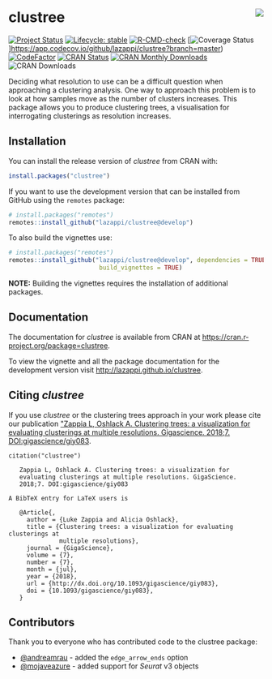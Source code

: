 clustree <img src="man/figures/logo.png" align="right" />
=======================================================

[![Project Status](https://www.repostatus.org/badges/latest/active.svg)](https://www.repostatus.org/#active)
[![Lifecycle: stable](https://img.shields.io/badge/lifecycle-stable-brightgreen.svg)](https://lifecycle.r-lib.org/articles/stages.html)
[![R-CMD-check](https://github.com/lazappi/clustree/workflows/R-CMD-check/badge.svg)](https://github.com/lazappi/clustree/actions)
[![Coverage Status](https://img.shields.io/codecov/c/github/lazappi/clustree/master.svg)]https://app.codecov.io/github/lazappi/clustree?branch=master)
[![CodeFactor](https://www.codefactor.io/repository/github/lazappi/clustree/badge)](https://www.codefactor.io/repository/github/lazappi/clustree)
[![CRAN Status](http://www.r-pkg.org/badges/version/clustree)](https://cran.r-project.org/package=clustree)
[![CRAN Monthly Downloads](https://cranlogs.r-pkg.org/badges/clustree)](https://cran.r-project.org/package=clustree)
![CRAN Downloads](http://cranlogs.r-pkg.org/badges/grand-total/clustree)

Deciding what resolution to use can be a difficult question when approaching a
clustering analysis. One way to approach this problem is to look at how samples
move as the number of clusters increases. This package allows you to produce
clustering trees, a visualisation for interrogating clusterings as resolution 
increases.

## Installation

You can install the release version of _clustree_ from CRAN with:

``` r
install.packages("clustree")
```

If you want to use the development version that can be installed from GitHub
using the `remotes` package:

``` r
# install.packages("remotes")
remotes::install_github("lazappi/clustree@develop")
```

To also build the vignettes use:

``` r
# install.packages("remotes")
remotes::install_github("lazappi/clustree@develop", dependencies = TRUE,
                         build_vignettes = TRUE)
```

**NOTE:** Building the vignettes requires the installation of additional
packages.

## Documentation

The documentation for _clustree_ is available from CRAN at 
https://cran.r-project.org/package=clustree.

To view the vignette and all the package documentation for the development
version visit http://lazappi.github.io/clustree.

## Citing _clustree_

If you use _clustree_ or the clustering trees approach in your work please cite
our publication ["Zappia L, Oshlack A. Clustering trees: a visualization for 
evaluating clusterings at multiple resolutions. Gigascience. 2018;7. 
DOI:gigascience/giy083][paper].

```
citation("clustree")
 
   Zappia L, Oshlack A. Clustering trees: a visualization for
   evaluating clusterings at multiple resolutions. GigaScience.
   2018;7. DOI:gigascience/giy083
 
A BibTeX entry for LaTeX users is
 
   @Article{,
     author = {Luke Zappia and Alicia Oshlack},
     title = {Clustering trees: a visualization for evaluating clusterings at
              multiple resolutions},
     journal = {GigaScience},
     volume = {7},
     number = {7},
     month = {jul},
     year = {2018},
     url = {http://dx.doi.org/10.1093/gigascience/giy083},
     doi = {10.1093/gigascience/giy083},
   }
```

## Contributors

Thank you to everyone who has contributed code to the clustree package:

* [@andreamrau](https://github.com/andreamrau) - added the `edge_arrow_ends`
  option
* [@mojaveazure](https://github.com/mojaveazure) - added support for _Seurat_
  v3 objects

[paper]: https://doi.org/10.1093/gigascience/giy083
